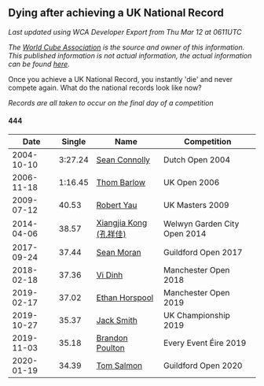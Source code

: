 ## Dying after achieving a UK National Record 

*Last updated using WCA Developer Export from Thu Mar 12 at 0611UTC*

*The [World Cube Association](https://www.worldcubeassociation.org) is the source and owner of this information. This published information is not actual information, the actual information can be found [here](https://www.worldcubeassociation.org/results).*

Once you achieve a UK National Record, you instantly 'die' and never compete again. What do the national records look like now?

*Records are all taken to occur on the final day of a competition*

#### 444

|Date|Single|Name|Competition|  
|--|--|--|--|  
|2004-10-10|3:27.24|[Sean Connolly](https://www.worldcubeassociation.org/persons/2004CONN01)|Dutch Open 2004|  
|2006-11-18|1:16.45|[Thom Barlow](https://www.worldcubeassociation.org/persons/2006BARL01)|UK Open 2006|  
|2009-07-12|40.53|[Robert Yau](https://www.worldcubeassociation.org/persons/2009YAUR01)|UK Masters 2009|  
|2014-04-06|38.57|[Xiangjia Kong (孔祥佳)](https://www.worldcubeassociation.org/persons/2013KONG01)|Welwyn Garden City Open 2014|  
|2017-09-24|37.44|[Sean Moran](https://www.worldcubeassociation.org/persons/2016MORA24)|Guildford Open 2017|  
|2018-02-18|37.36|[Vi Dinh](https://www.worldcubeassociation.org/persons/2013DINH01)|Manchester Open 2018|  
|2019-02-17|37.02|[Ethan Horspool](https://www.worldcubeassociation.org/persons/2016HORS01)|Manchester Open 2019|  
|2019-10-27|35.37|[Jack Smith](https://www.worldcubeassociation.org/persons/2016SMIT09)|UK Championship 2019|  
|2019-11-03|35.18|[Brandon Poulton](https://www.worldcubeassociation.org/persons/2019POUL02)|Every Event Éire 2019|  
|2020-01-19|34.39|[Tom Salmon](https://www.worldcubeassociation.org/persons/2015SALM03)|Guildford Open 2020|  
